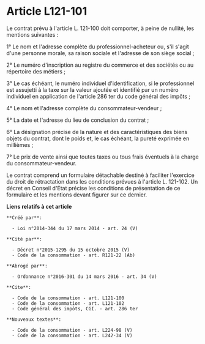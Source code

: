# Article L121-101

Le contrat prévu à l'article L. 121-100 doit comporter, à peine de nullité, les mentions suivantes : 

1° Le nom et l'adresse complète du professionnel-acheteur ou, s'il s'agit d'une personne morale, sa raison sociale et
l'adresse de son siège social ; 

2° Le numéro d'inscription au registre du commerce et des sociétés ou au répertoire des métiers ; 

3° Le cas échéant, le numéro individuel d'identification, si le professionnel est assujetti à la taxe sur la valeur ajoutée
et identifié par un numéro individuel en application de l'article 286 ter du code général des impôts ; 

4° Le nom et l'adresse complète du consommateur-vendeur ; 

5° La date et l'adresse du lieu de conclusion du contrat ; 

6° La désignation précise de la nature et des caractéristiques des biens objets du contrat, dont le poids et, le cas échéant,
la pureté exprimée en millièmes ; 

7° Le prix de vente ainsi que toutes taxes ou tous frais éventuels à la charge du consommateur-vendeur. 

Le contrat comprend un formulaire détachable destiné à faciliter l'exercice du droit de rétractation dans les conditions
prévues à l'article L. 121-102. Un décret en Conseil d'Etat précise les conditions de présentation de ce formulaire et les
mentions devant figurer sur ce dernier.

**Liens relatifs à cet article**

	**Créé par**:

	  - Loi n°2014-344 du 17 mars 2014 - art. 24 (V)

	**Cité par**:

	  - Décret n°2015-1295 du 15 octobre 2015 (V)
	  - Code de la consommation - art. R121-22 (Ab)

	**Abrogé par**:

	  - Ordonnance n°2016-301 du 14 mars 2016 - art. 34 (V)

	**Cite**:

	  - Code de la consommation - art. L121-100
	  - Code de la consommation - art. L121-102
	  - Code général des impôts, CGI. - art. 286 ter

	**Nouveaux textes**:

	  - Code de la consommation - art. L224-98 (V)
	  - Code de la consommation - art. L242-34 (V)
